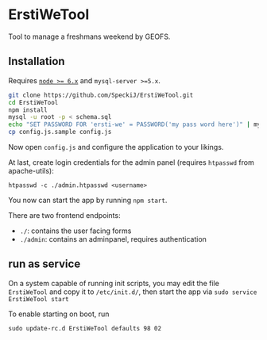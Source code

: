 # ErstiWeTool
Tool to manage a freshmans weekend by GEOFS.

## Installation
Requires [`node >= 6.x`](https://nodejs.org/en/download/package-manager/) and `mysql-server >=5.x`.

```bash
git clone https://github.com/SpeckiJ/ErstiWeTool.git
cd ErstiWeTool
npm install
mysql -u root -p < schema.sql
echo "SET PASSWORD FOR 'ersti-we' = PASSWORD('my pass word here')" | mysql -u root -p
cp config.js.sample config.js
```

Now open `config.js` and configure the application to your likings.

At last, create login credentials for the admin panel (requires `htpasswd` from apache-utils):
```
htpasswd -c ./admin.htpasswd <username>
```

You now can start the app by running `npm start`.

There are two frontend endpoints:
- `./`:      contains the user facing forms
- `./admin`: contains an adminpanel, requires authentication

## run as service
On a system capable of running init scripts, you may edit the file `ErstiWeTool` and copy it to `/etc/init.d/`, then start the app via
`sudo service ErstiWeTool start`

To enable starting on boot, run
```
sudo update-rc.d ErstiWeTool defaults 98 02
```
